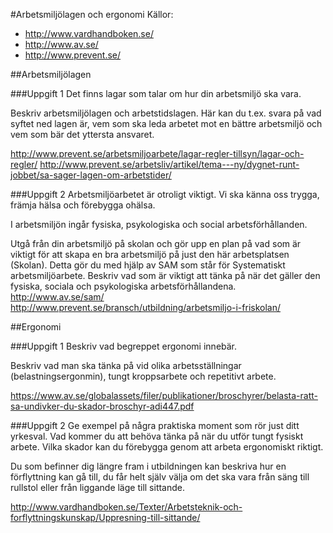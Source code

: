 #Arbetsmiljölagen och ergonomi
Källor:
* http://www.vardhandboken.se/
* http://www.av.se/
* http://www.prevent.se/

##Arbetsmiljölagen

###Uppgift 1
Det finns lagar som talar om hur din arbetsmiljö ska vara.

Beskriv arbetsmiljölagen och arbetstidslagen. Här kan du t.ex. svara på vad syftet ned lagen är, vem som ska leda arbetet
mot en bättre arbetsmiljö och vem som bär det yttersta ansvaret.

http://www.prevent.se/arbetsmiljoarbete/lagar-regler-tillsyn/lagar-och-regler/
http://www.prevent.se/arbetsliv/artikel/tema---ny/dygnet-runt-jobbet/sa-sager-lagen-om-arbetstider/

###Uppgift 2
Arbetsmiljöarbetet är otroligt viktigt. Vi ska känna oss trygga, främja hälsa och förebygga ohälsa.

I arbetsmiljön ingår fysiska, psykologiska och social arbetsförhållanden.

Utgå från din arbetsmiljö på skolan och gör upp en plan på vad som är viktigt för att skapa en bra
arbetsmiljö på just den här arbetsplatsen (Skolan). Detta gör du med hjälp av SAM som står för
Systematiskt arbetsmiljöarbete. Beskriv vad som är viktigt att tänka på när det gäller den fysiska,
sociala och psykologiska arbetsförhållandena. http://www.av.se/sam/
http://www.prevent.se/bransch/utbildning/arbetsmiljo-i-friskolan/

##Ergonomi

###Uppgift 1
Beskriv vad begreppet ergonomi innebär.

Beskriv vad man ska tänka på vid olika arbetsställningar (belastningsergonmin), tungt kroppsarbete och repetitivt arbete.

https://www.av.se/globalassets/filer/publikationer/broschyrer/belasta-ratt-sa-undivker-du-skador-broschyr-adi447.pdf

###Uppgift 2
Ge exempel på några praktiska moment som rör just ditt yrkesval. Vad kommer du att behöva tänka
på när du utför tungt fysiskt arbete. Vilka skador kan du förebygga genom att arbeta ergonomiskt
riktigt.

Du som befinner dig längre fram i utbildningen kan beskriva hur en förflyttning kan gå till, du får helt
själv välja om det ska vara från säng till rullstol eller från liggande läge till sittande.

http://www.vardhandboken.se/Texter/Arbetsteknik-och-forflyttningskunskap/Uppresning-till-sittande/
